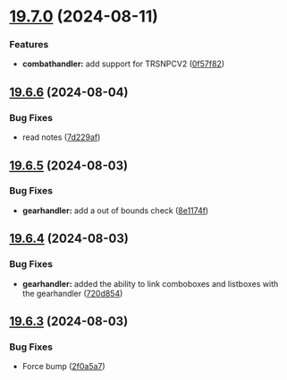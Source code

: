# [19.7.0](https://github.com/Torwent/WaspLib/compare/v19.6.6...v19.7.0) (2024-08-11)


### Features

* **combathandler:** add support for TRSNPCV2 ([0f57f82](https://github.com/Torwent/WaspLib/commit/0f57f82b746d1c94b673457a8c6f6e8749d87e89))



## [19.6.6](https://github.com/Torwent/WaspLib/compare/v19.6.5...v19.6.6) (2024-08-04)


### Bug Fixes

* read notes ([7d229af](https://github.com/Torwent/WaspLib/commit/7d229af391c2db19dcfcd2313ad616d1f3d3f381))



## [19.6.5](https://github.com/Torwent/WaspLib/compare/v19.6.4...v19.6.5) (2024-08-03)


### Bug Fixes

* **gearhandler:** add a out of bounds check ([8e1174f](https://github.com/Torwent/WaspLib/commit/8e1174f806f349613d2000b36de206cc65169586))



## [19.6.4](https://github.com/Torwent/WaspLib/compare/v19.6.3...v19.6.4) (2024-08-03)


### Bug Fixes

* **gearhandler:** added the ability to link comboboxes and listboxes with the gearhandler ([720d854](https://github.com/Torwent/WaspLib/commit/720d8543e072ad622fdea77ae0977e66846faef2))



## [19.6.3](https://github.com/Torwent/WaspLib/compare/v19.6.2...v19.6.3) (2024-08-03)


### Bug Fixes

* Force bump ([2f0a5a7](https://github.com/Torwent/WaspLib/commit/2f0a5a72199a44d3d00310bad018e23c22c3f495))




